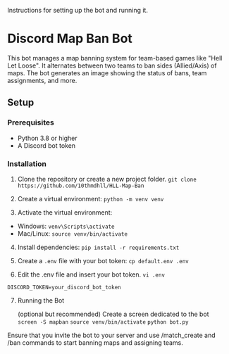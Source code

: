 Instructions for setting up the bot and running it.

# Discord Map Ban Bot

This bot manages a map banning system for team-based games like "Hell Let Loose". It alternates between two teams to ban sides (Allied/Axis) of maps. The bot generates an image showing the status of bans, team assignments, and more.

## Setup

### Prerequisites
- Python 3.8 or higher
- A Discord bot token

### Installation

1. Clone the repository or create a new project folder.
```git clone https://github.com/10thmdhll/HLL-Map-Ban```

2. Create a virtual environment:
```python -m venv venv```

3. Activate the virtual environment:
- Windows: `venv\Scripts\activate`
- Mac/Linux: `source venv/bin/activate`

4. Install dependencies:
```pip install -r requirements.txt```

5. Create a `.env` file with your bot token:
```cp default.env .env```

6. Edit the .env file and insert your bot token.
```vi .env```

```DISCORD_TOKEN=your_discord_bot_token```

7. Running the Bot

     (optional but recommended) Create a screen dedicated to the bot
```screen -S mapban```
```source venv/bin/activate```
```python bot.py```

Ensure that you invite the bot to your server and use /match_create and /ban commands to start banning maps and assigning teams.